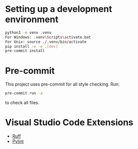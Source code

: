 # Setting up a development environment

```bash
python3 -m venv .venv
For Windows: .venv\Scripts\activate.bat
For Unix: source ./.venv/bin/activate
pip install -v -e .[dev]
pre-commit install
```

# Pre-commit

This project uses pre-commit for all style checking. Run:

```bash
pre-commit run -a
```

to check all files.

# Visual Studio Code Extensions

- [Ruff](https://marketplace.visualstudio.com/items?itemName=charliermarsh.ruff)
- [Pylint](https://marketplace.visualstudio.com/items?itemName=ms-python.pylint)

